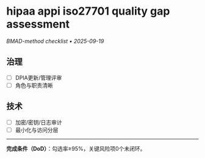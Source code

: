 # hipaa appi iso27701 quality gap assessment

_BMAD-method checklist • 2025-09-19_

## 治理

- [ ] DPIA更新/管理评审
- [ ] 角色与职责清晰

## 技术

- [ ] 加密/密钥/日志审计
- [ ] 最小化与访问分层

---

**完成条件（DoD）**：勾选率≥95%，关键风险项0个未闭环。
